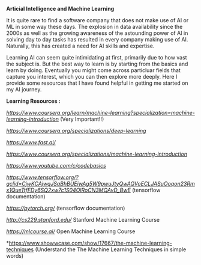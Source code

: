 **Articial Intelligence and Machine Learning**

It is quite rare to find a software company that does not make use of AI or ML in some way these days. The explosion in data availability since the 2000s as well as the growing awareness of the astounding power of AI in solving day to day tasks has resulted in every company making use of AI. Naturally, this has created a need for AI skills and expertise.

Learning AI can seem quite intimidating at first, primarily due to how vast the subject is. But the best way to learn is by starting from the basics and learn by doing. Eventually you might come across particluar fields that capture you interest, which you can then explore more deeply. Here I provide some resources that I have found helpful in getting me started on my AI journey.

**Learning Resources :**

*https://www.coursera.org/learn/machine-learning?specialization=machine-learning-introduction* (Very Important!!)

*https://www.coursera.org/specializations/deep-learning*

*https://www.fast.ai/*

*https://www.coursera.org/specializations/machine-learning-introduction*

*https://www.youtube.com/c/codebasics*

*https://www.tensorflow.org/?gclid=CjwKCAjwqJSaBhBUEiwAg5W9pwuJtyQwAQVoECLJASuOoqon23Rmx1QueTtfFDy6SQ2xw7c1S04OlRoCN3MQAvD_BwE* (tensorflow documentation)

*https://pytorch.org/* (tensorflow documentation)

*http://cs229.stanford.edu/*  Stanford Machine Learning Course

*https://mlcourse.ai/*  Open Machine Learning Course

*https://www.showwcase.com/show/17667/the-machine-learning-techniques (Understand the The Machine Learning Techniques in simple words)
